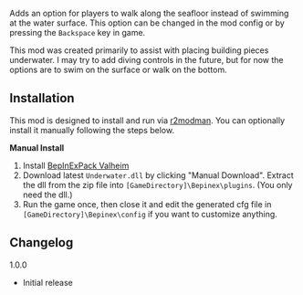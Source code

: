 Adds an option for players to walk along the seafloor instead of swimming at the water surface. This option can be changed in the mod config or by pressing the `Backspace` key in game.

This mod was created primarily to assist with placing building pieces underwater. I may try to add diving controls in the future, but for now the options are to swim on the surface or walk on the bottom.

## Installation
This mod is designed to install and run via [r2modman](https://thunderstore.io/package/ebkr/r2modman/). You can optionally install it manually following the steps below.

**Manual Install**

1. Install [BepInExPack Valheim](https://valheim.thunderstore.io/package/denikson/BepInExPack_Valheim/)
2. Download latest ``Underwater.dll`` by clicking "Manual Download". Extract the dll from the zip file into ``[GameDirectory]\Bepinex\plugins``. (You only need the dll.)
3. Run the game once, then close it and edit the generated cfg file in ``[GameDirectory]\Bepinex\config`` if you want to customize anything.

## Changelog
1.0.0

* Initial release
